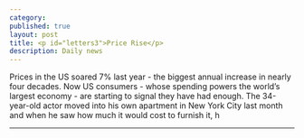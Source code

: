 ```yaml
---
category: 
published: true
layout: post
title: <p id="letters3">Price Rise</p>
description: Daily news
---
```


<p id="letters">Prices in the US soared 7% last year - the biggest annual increase in nearly four decades. Now US consumers - whose spending powers the world’s largest economy - are starting to signal they have had enough. The 34-year-old actor moved into his own apartment in New York City last month and when he saw how much it would cost to furnish it, h</p>


---
